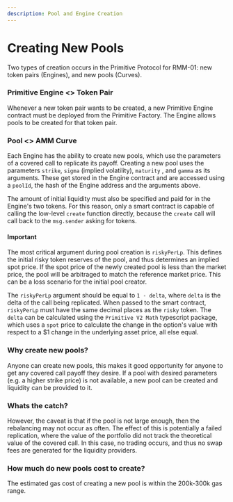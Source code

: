 ```yaml
---
description: Pool and Engine Creation
---
```


# Creating New Pools

Two types of creation occurs in the Primitive Protocol for RMM-01: new token pairs (Engines), and new pools (Curves).

### Primitive Engine <\> Token Pair

Whenever a new token pair wants to be created, a new Primitive Engine contract must be deployed from the Primitive Factory. The Engine allows pools to be created for that token pair.

### Pool <\> AMM Curve

Each Engine has the ability to create new pools, which use the parameters of a covered call to replicate its payoff. Creating a new pool uses the parameters `strike`, `sigma` (implied volatility), `maturity` , and `gamma` as its arguments. These get stored in the Engine contract and are accessed using a  `poolId`, the hash of the Engine address and the arguments above.&#x20;

The amount of initial liquidity must also be specified and paid for in the Engine's two tokens. For this reason, only a smart contract is capable of calling the low-level `create` function directly, because the `create` call will call back to the `msg.sender` asking for tokens.

#### Important

The most critical argument during pool creation is `riskyPerLp`. This defines the initial risky token reserves of the pool, and thus determines an implied spot price. If the spot price of the newly created pool is less than the market price, the pool will be arbitraged to match the reference market price. This can be a loss scenario for the initial pool creator. &#x20;

The `riskyPerLp` argument should be equal to `1 - delta`, where `delta` is the delta of the call being replicated. When passed to the smart contract, `riskyPerLp` must have the same decimal places as the `risky` token. The `delta` can be calculated using the `Primitive V2 Math` typescript package, which uses a `spot` price to calculate the change in the option's value with respect to a $1 change in the underlying asset price, all else equal.

### Why create new pools?

Anyone can create new pools, this makes it good opportunity for anyone to get any covered call payoff they desire. If a pool with desired parameters (e.g. a higher strike price) is not available, a new pool can be created and liquidity can be provided to it.

### Whats the catch?

However, the caveat is that if the pool is not large enough, then the rebalancing may not occur as often. The effect of this is potentially a failed replication, where the value of the portfolio did not track the theoretical value of the covered call. In this case, no trading occurs, and thus no swap fees are generated for the liquidity providers.

### How much do new pools cost to create?

The estimated gas cost of creating a new pool is within the 200k-300k gas range.
